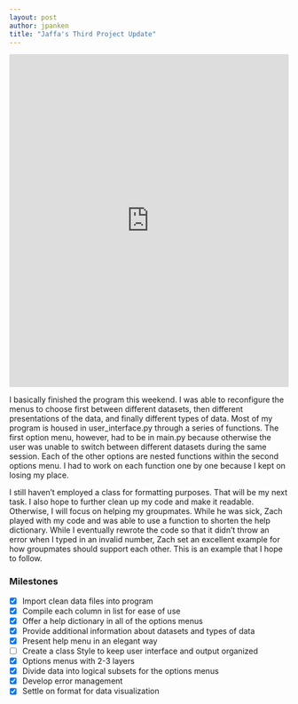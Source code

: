```yaml
---
layout: post
author: jpanken
title: "Jaffa's Third Project Update"
---
```


<iframe src="https://trinket.io/embed/python3/8f440f55a1" width="100%" height="600" frameborder="0" marginwidth="0" marginheight="0" allowfullscreen></iframe>


I basically finished the program this weekend.  I was able to reconfigure the menus to choose first between different datasets, then different presentations of the data, and finally different types of data.  Most of my program is housed in user_interface.py through a series of functions.  The first option menu, however, had to be in main.py because otherwise the user was unable to switch between different datasets during the same session.  Each of the other options are nested functions within the second options menu.  I had to work on each function one by one because I kept on losing my place.  


I still haven’t employed a class for formatting purposes.  That will be my next task.  I also hope to further clean up my code and make it readable.  Otherwise, I will focus on helping my groupmates.  While he was sick, Zach played with my code and was able to use a function to shorten the help dictionary.  While I eventually rewrote the code so that it didn’t throw an error when I typed in an invalid number, Zach set an excellent example for how groupmates should support each other.  This is an example that I hope to follow.


### Milestones
- [x] Import clean data files into program
- [x] Compile each column in list for ease of use
- [x] Offer a help dictionary in all of the options menus
- [x] Provide additional information about datasets and types of data
- [x] Present help menu in an elegant way
- [ ] Create a class Style to keep user interface and output organized
- [x] Options menus with 2-3 layers
- [x] Divide data into logical subsets for the options menus
- [x] Develop error management
- [x] Settle on format for data visualization
